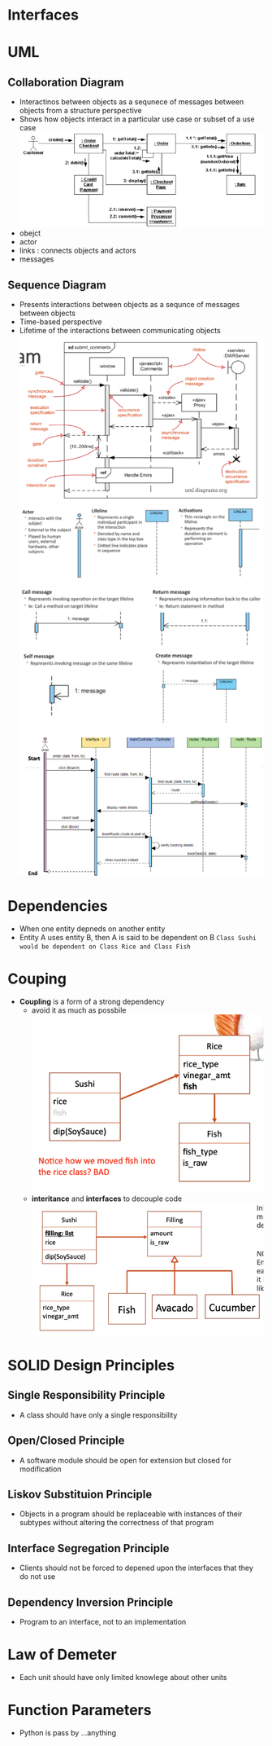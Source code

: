 # Interfaces

# UML

## Collaboration Diagram

- Interactinos between objects as a sequnece of messages between objects from a structure perspective
- Shows how objects interact in a particular use case or subset of a use case
  ![alt text](image-16.png)
- obejct
- actor
- links : connects objects and actors
- messages

## Sequence Diagram

- Presents interactions between objects as a sequnce of messages between objects
- Time-based perspective
- Lifetime of the interactions between communicating objects
  ![alt text](image-17.png)
  ![alt text](image-18.png)
  ![alt text](image-19.png)
  ![alt text](image-20.png)
  ![alt text](image-21.png)

# Dependencies

- When one entity depneds on another entity
- Entity A uses entity B, then A is said to be dependent on B
  `Class Sushi would be dependent on Class Rice and Class Fish`

# Couping

- **Coupling** is a form of a strong dependency
  - avoid it as much as possbile
    ![alt text](image-22.png)
  - **interitance** and **interfaces** to decouple code
    ![alt text](image-23.png)

# SOLID Design Principles

## Single Responsibility Principle

- A class should have only a single responsibility

## Open/Closed Principle

- A software module should be open for extension but closed for modification

## Liskov Substituion Principle

- Objects in a program should be replaceable with instances of their subtypes without altering the correctness of that program

## Interface Segregation Principle

- Clients should not be forced to depened upon the interfaces that they do not use

## Dependency Inversion Principle

- Program to an interface, not to an implementation

# Law of Demeter

- Each unit should have only limited knowlege about other units

# Function Parameters

- Python is pass by ...anything
